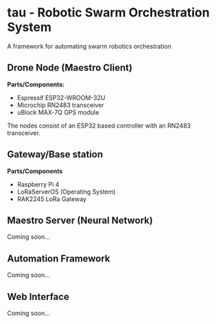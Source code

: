 # tau - Robotic Swarm Orchestration System
A framework for automating swarm robotics orchestration

## Drone Node (Maestro Client)

**Parts/Components:**

- Espressif ESP32-WROOM-32U
- Microchip RN2483 transceiver
- uBlock MAX-7Q GPS module

The nodes consist of an ESP32 based controller with an RN2483 transceiver.


## Gateway/Base station
**Parts/Components**
- Raspberry Pi 4
- LoRaServerOS (Operating System)
- RAK2245 LoRa Gateway

## Maestro Server (Neural Network)
Coming soon...

## Automation Framework
Coming soon...

## Web Interface
Coming soon...


